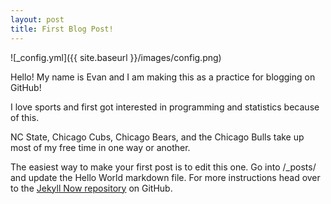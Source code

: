 ```yaml
---
layout: post
title: First Blog Post!
---
```



![_config.yml]({{ site.baseurl }}/images/config.png)

Hello! My name is Evan and I am making this as a practice for blogging on GitHub!

I love sports and first got interested in programming and statistics because of this.

NC State, Chicago Cubs, Chicago Bears, and the Chicago Bulls take up most of my free time in one way or another. 


The easiest way to make your first post is to edit this one. Go into /_posts/ and update the Hello World markdown file. For more instructions head over to the [Jekyll Now repository](https://github.com/barryclark/jekyll-now) on GitHub.
